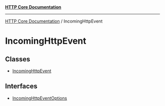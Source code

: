 [**HTTP Core Documentation**](../README.md)

***

[HTTP Core Documentation](../README.md) / IncomingHttpEvent

# IncomingHttpEvent

## Classes

- [IncomingHttpEvent](classes/IncomingHttpEvent.md)

## Interfaces

- [IncomingHttpEventOptions](interfaces/IncomingHttpEventOptions.md)
